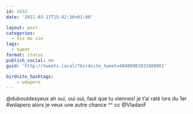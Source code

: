 ```yaml
---
id: 3433
date: '2011-03-17T15:42:36+01:00'

layout: post
categories:
  - Vis ma vie
tags:
  - tweet
format: status
publish_social: no
guid: 'http://tweets.local/?birdsite_tweet=48408901032488961'

birdsite_hashtags:
    - wdapero
---
```


@duboutdesyeux ah oui, oui oui, faut que tu viennes! je t’ai raté lors du 1er #wdapero alors je veux une autre chance ^^ cc @VladanF